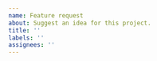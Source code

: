 ```yaml
---
name: Feature request
about: Suggest an idea for this project.
title: ''
labels: ''
assignees: ''
---
```

